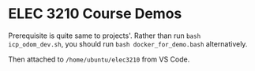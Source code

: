 # ELEC 3210 Course Demos

Prerequisite is quite same to projects'. Rather than run `bash icp_odom_dev.sh`, you should run `bash docker_for_demo.bash` alternatively.

Then attached to `/home/ubuntu/elec3210` from VS Code.